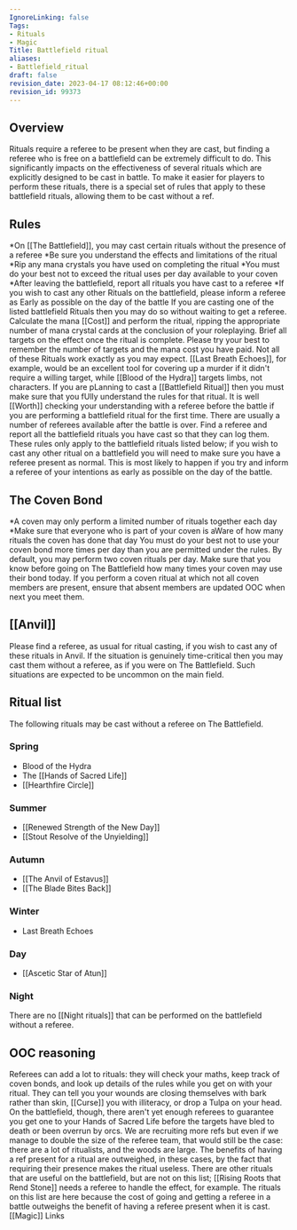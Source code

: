 ```yaml
---
IgnoreLinking: false
Tags:
- Rituals
- Magic
Title: Battlefield ritual
aliases:
- Battlefield_ritual
draft: false
revision_date: 2023-04-17 08:12:46+00:00
revision_id: 99373
---
```


## Overview
Rituals require a referee to be present when they are cast, but finding a referee who is free on a battlefield can be extremely difficult to do. This significantly impacts on the effectiveness of several rituals which are explicitly designed to be cast in battle. To make it easier for players to perform these rituals, there is a special set of rules that apply to these battlefield rituals, allowing them to be cast without a ref.
## Rules
*On [[The Battlefield]], you may cast certain rituals without the presence of a referee
*Be sure you understand the effects and limitations of the ritual
*Rip any mana crystals you have used on completing the ritual
*You must do your best not to exceed the ritual uses per day available to your coven
*After leaving the battlefield, report all rituals you have cast to a referee
*If you wish to cast any other Rituals on the battlefield, please inform a referee as Early as possible on the day of the battle
If you are casting one of the listed battlefield Rituals then you may do so without waiting to get a referee. Calculate the mana [[Cost]] and perform the ritual, ripping the appropriate number of mana crystal cards at the conclusion of your roleplaying. Brief all targets on the effect once the ritual is complete. Please try your best to remember the number of targets and the mana cost you have paid.
Not all of these Rituals work exactly as you may expect.  [[Last Breath Echoes]], for example, would be an excellent tool for covering up a murder if it didn't require a willing target, while [[Blood of the Hydra]] targets limbs, not characters. If you are pLanning to cast a [[Battlefield Ritual]] then you must make sure that you fUlly understand the rules for that ritual. It is well [[Worth]] checking your understanding with a referee before the battle if you are performing a battlefield ritual for the first time.
There are usually a number of referees available after the battle is over. Find a referee and report all the battlefield rituals you have cast so that they can log them.
These rules only apply to the battlefield rituals listed below; if you wish to cast any other ritual on a battlefield you will need to make sure you have a referee present as normal. This is most likely to happen if you try and  inform a referee of your intentions as early as possible on the day of the battle.
## The Coven Bond
*A coven may only perform a limited number of rituals together each day
*Make sure that everyone who is part of your coven is aWare of how many rituals the coven has done that day
You must do your best not to use your coven bond more times per day than you are permitted under the rules. By default, you may perform two coven rituals per day. Make sure that you know before going on The Battlefield how many times your coven may use their bond today. If you perform a coven ritual at which not all coven members are present, ensure that absent members are updated OOC when next you meet them.
## [[Anvil]]
Please find a referee, as usual for ritual casting, if you wish to cast any of these rituals in Anvil. If the situation is genuinely time-critical then you may cast them without a referee, as if you were on The Battlefield. Such situations are expected to be uncommon on the main field.
## Ritual list
The following rituals may be cast without a referee on The Battlefield.
### Spring
* Blood of the Hydra
* The [[Hands of Sacred Life]]
* [[Hearthfire Circle]]
### Summer
* [[Renewed Strength of the New Day]]
* [[Stout Resolve of the Unyielding]]
### Autumn
* [[The Anvil of Estavus]]
* [[The Blade Bites Back]]
### Winter
* Last Breath Echoes
### Day
* [[Ascetic Star of Atun]]
### Night
There are no [[Night rituals]] that can be performed on the battlefield without a referee.
## OOC reasoning
Referees can add a lot to rituals: they will check your maths, keep track of coven bonds, and look up details of the rules while you get on with your ritual. They can tell you your wounds are closing themselves with bark rather than skin, [[Curse]] you with illiteracy, or drop a Tulpa on your head. On the battlefield, though, there aren't yet enough referees to guarantee you get one to your Hands of Sacred Life before the targets have bled to death or been overrun by orcs. We are recruiting more refs but even if we manage to double the size of the referee team, that would still be the case: there are a lot of ritualists, and the woods are large. The benefits of having a ref present for a ritual are outweighed, in these cases, by the fact that requiring their presence makes the ritual useless.
There are other rituals that are useful on the battlefield, but are not on this list; [[Rising Roots that Rend Stone]] needs a referee to handle the effect, for example. The rituals on this list are here because the cost of going and getting a referee in a battle outweighs the benefit of having a referee present when it is cast.
[[Magic]] Links